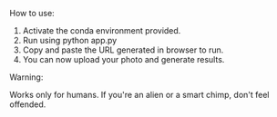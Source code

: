 How to use:

1. Activate the conda environment provided.
2. Run using python app.py
3. Copy and paste the URL generated in browser to run.
4. You can now upload your photo and generate results.

Warning: 

Works only for humans. 
If you're an alien or a smart chimp, don't feel offended. 
